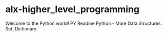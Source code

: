 # alx-higher_level_programming
Welcome to the Python world!
PY Readme
Python - More Data Structures: Set, Dictionary
